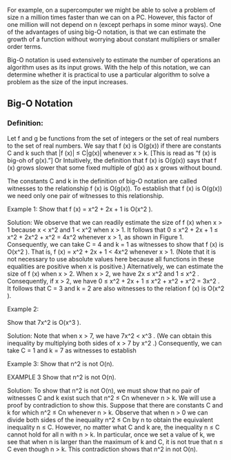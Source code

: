 For example, on a supercomputer we might be able to solve a problem
of size n a million times faster than we can on a PC. However, this factor of one million will
not depend on n (except perhaps in some minor ways). One of the advantages of using big-O
notation, is that we can estimate the growth of a function
without worrying about constant multipliers or smaller order terms.

Big-O notation is used extensively to estimate the number of operations an algorithm uses
as its input grows. With the help of this notation, we can determine whether it is practical to
use a particular algorithm to solve a problem as the size of the input increases.

## Big-O Notation
### Definition:
Let f and g be functions from the set of integers or the set of real numbers to the set of real
numbers. We say that f (x) is O(g(x)) if there are constants C and k such that
|f (x)| ≤ C|g(x)|
whenever x > k. [This is read as “f (x) is big-oh of g(x).”]
Or
Intuitively, the definition that f (x) is O(g(x)) says that f (x) grows slower that some
fixed multiple of g(x) as x grows without bound.

The constants C and k in the definition of big-O notation are called witnesses to the
relationship f (x) is O(g(x)). To establish that f (x) is O(g(x)) we need only one pair of
witnesses to this relationship.

Example 1:
Show that f (x) = x^2 + 2x + 1 is O(x^2 ).

Solution: We observe that we can readily estimate the size of f (x) when x > 1 because x < x^2
and 1 < x^2 when x > 1. It follows that
0 ≤ x^2 + 2x + 1 ≤ x^2 + 2x^2 + x^2 = 4x^2
whenever x > 1, as shown in Figure 1. Consequently, we can take C = 4 and k = 1 as witnesses
to show that f (x) is O(x^2 ). That is, f (x) = x^2 + 2x + 1 < 4x^2 whenever x > 1. (Note that it
is not necessary to use absolute values here because all functions in these equalities are positive
when x is positive.)
Alternatively, we can estimate the size of f (x) when x > 2. When x > 2, we have 2x ≤ x^2
and 1 ≤ x^2 . Consequently, if x > 2, we have
0 ≤ x^2 + 2x + 1 ≤ x^2 + x^2 + x^2 = 3x^2 .
It follows that C = 3 and k = 2 are also witnesses to the relation f (x) is O(x^2 ).

Example 2:

Show that 7x^2 is O(x^3 ).

Solution: Note that when x > 7, we have 7x^2 < x^3 . (We can obtain this inequality by multiplying
both sides of x > 7 by x^2 .) Consequently, we can take C = 1 and k = 7 as witnesses to establish

Example 3:
Show that n^2 is not O(n).

EXAMPLE 3
Show that n^2 is not O(n).

Solution: To show that n^2 is not O(n), we must show that no pair of witnesses C and k exist
such that n^2 ≤ Cn whenever n > k. We will use a proof by contradiction to show this.
Suppose that there are constants C and k for which n^2 ≤ Cn whenever n > k. Observe that
when n > 0 we can divide both sides of the inequality n^2 ≤ Cn by n to obtain the equivalent
inequality n ≤ C. However, no matter what C and k are, the inequality n ≤ C cannot hold for
all n with n > k. In particular, once we set a value of k, we see that when n is larger than the
maximum of k and C, it is not true that n ≤ C even though n > k. This contradiction shows
that n^2 in not O(n).
